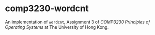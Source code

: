 # comp3230-wordcnt
An implementation of `wordcnt`, Assignment 3 of *COMP3230 Principles of Operating Systems* at The University of Hong Kong.
